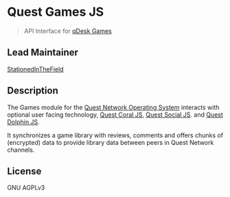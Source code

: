 # Quest Games JS
> API Interface for [qDesk Games](https://github.com/QuestNetwork/qd-games-ts) 

## Lead Maintainer

[StationedInTheField](https://github.com/StationedInTheField)

## Description

The Games module for the [Quest Network Operating System](https://github.com/QuestNetwork/quest-os-js) interacts with optional user facing technology, [Quest Coral JS](https://github.com/QuestNetwork/quest-coral-js), [Quest Social JS](https://github.com/QuestNetwork/quest-social-js).  and [Quest Dolphin JS](https://github.com/QuestNetwork/quest-dolphin-js). 

It synchronizes a game library with reviews, comments and offers chunks of (encrypted) data to provide library data between peers in Quest Network channels. 

## License

GNU AGPLv3
